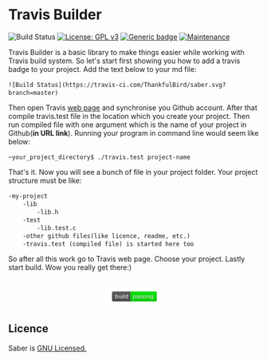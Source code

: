 # Travis Builder
![Build Status](https://travis-ci.com/ThankfulBird/saber.svg?branch=master)  [![License: GPL v3](https://img.shields.io/badge/License-GPLv3-blue.svg)](https://www.gnu.org/licenses/gpl-3.0) [![Generic badge](https://img.shields.io/badge/version-v0.1.0-blueviolet.svg)](https://shields.io/) [![Maintenance](https://img.shields.io/badge/Maintained%3F-yes-green.svg)](https://GitHub.com/Naereen/StrapDown.js/graphs/commit-activity)

Travis Builder is a basic library to make things easier while working with Travis build system.
So let's start first showing you how to add a travis badge to your project. Add the text below to your md file: 
```
![Build Status](https://travis-ci.com/ThankfulBird/saber.svg?branch=master)
```
Then open Travis [web page](https://travis-ci.org/) and synchronise you Github account.
After that compile travis.test file in the location which you create your project. Then run compiled file with one argument which is the name of your project in Github(__in URL link__).
Running your program in command line would seem like below:
```
~your_project_directory$ ./travis.test project-name
```
That's it. Now you will see a bunch of file in your project folder. Your project structure must be like:
```
-my-project
    -lib
        -lib.h
    -test
        -lib.test.c
    -other github files(like licence, readme, etc.)
    -travis.test (compiled file) is started here too
```
So after all this work go to Travis web page. Choose your project. Lastly start build. Wow you really get there:)<br><br>
<p align="center">
<img src="build-bundle-success.png">
</p>

## Licence 
Saber is [GNU Licensed.](https://github.com/ThankfulBird/ctring/blob/master/LICENSE)